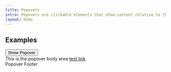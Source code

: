 ```yaml
---
title: Popovers
intro: Popovers are clickable elements that show content relative to the toggle
layout: demo
---
```



<h2 class="h2">Examples</h2>

<div>
  <button class="button" type="button" data-ulu-popover-trigger='{"popoverPlacement" : "top"}'>
    <span>Show Popover</span>
    <span class="button__icon">
      <span data-feather="fas fa-chevron-down"></span>
    </span>
  </button> 
  <div class="popover" data-ulu-popover-content>
    <div class="popover__inner">
      This is the popover body area <a href="#">test link</a>
    </div>
    <span class="popover__arrow" data-ulu-popover-arrow></span>
    <div class="popover__footer">Popover Footer</div>
  </div>
</div>